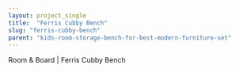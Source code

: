 ```yaml
---
layout: project_single
title:  "Ferris Cubby Bench"
slug: "ferris-cubby-bench"
parent: "kids-room-storage-bench-for-best-modern-furniture-set"
---
```

Room & Board | Ferris Cubby Bench